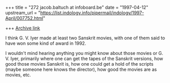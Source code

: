 +++
title = "272 jacob.baltuch at infoboard.be"
date = "1997-04-12"
upstream_url = "https://list.indology.info/pipermail/indology/1997-April/007752.html"

+++
[Archive link](https://list.indology.info/pipermail/indology/1997-April/007752.html)

I think  G. V. Iyer made at least two Sanskrit movies, with
one of them said to have won some kind of award in 1992.

I wouldn't mind hearing anything you might know about those
movies or G. V. Iyer, primarily where one can get the tapes
of the Sanskrit versions, how good those movies Sanskrit is,
how one could get a hold of the scripts (maybe someone here
knows the director), how good the movies are as movies, etc.








